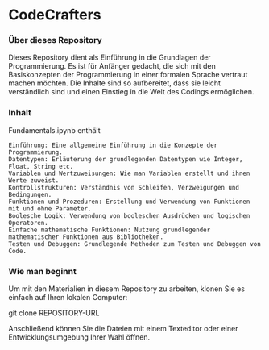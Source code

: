 # CodeCrafters

### Über dieses Repository

Dieses Repository dient als Einführung in die Grundlagen der Programmierung. Es ist für Anfänger gedacht, die sich mit den Basiskonzepten der Programmierung in einer formalen Sprache vertraut machen möchten. Die Inhalte sind so aufbereitet, dass sie leicht verständlich sind und einen Einstieg in die Welt des Codings ermöglichen.

### Inhalt

Fundamentals.ipynb enthält

    Einführung: Eine allgemeine Einführung in die Konzepte der Programmierung.
    Datentypen: Erläuterung der grundlegenden Datentypen wie Integer, Float, String etc.
    Variablen und Wertzuweisungen: Wie man Variablen erstellt und ihnen Werte zuweist.
    Kontrollstrukturen: Verständnis von Schleifen, Verzweigungen und Bedingungen.
    Funktionen und Prozeduren: Erstellung und Verwendung von Funktionen mit und ohne Parameter.
    Boolesche Logik: Verwendung von booleschen Ausdrücken und logischen Operatoren.
    Einfache mathematische Funktionen: Nutzung grundlegender mathematischer Funktionen aus Bibliotheken.
    Testen und Debuggen: Grundlegende Methoden zum Testen und Debuggen von Code.

### Wie man beginnt

Um mit den Materialien in diesem Repository zu arbeiten, klonen Sie es einfach auf Ihren lokalen Computer:


git clone REPOSITORY-URL

Anschließend können Sie die Dateien mit einem Texteditor oder einer Entwicklungsumgebung Ihrer Wahl öffnen.

